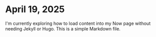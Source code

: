 # April 19, 2025

I'm currently exploring how to load content into my Now page without needing Jekyll or Hugo. This is a simple Markdown file.
